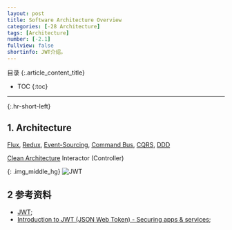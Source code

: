```yaml
---
layout: post
title: Software Architecture Overview
categories: [-28 Architecture]
tags: [Architecture]
number: [-2.1]
fullview: false
shortinfo: JWT介绍。
---
```

目录
{:.article_content_title}


* TOC
{:toc}

---
{:.hr-short-left}

## 1. Architecture ##

[Flux](https://facebook.github.io/flux/), [Redux](https://redux.js.org/), [Event-Sourcing](https://martinfowler.com/eaaDev/EventSourcing.html), [Command Bus](https://laravel.com/docs/5.0/bus), [CQRS](https://microservices.io/patterns/data/cqrs.html), [DDD](https://book.douban.com/subject/5344973/)



[Clean Architecture](https://www.youtube.com/watch?v=o_TH-Y78tt4)
Interactor (Controller)



{: .img_middle_hg}
![JWT]({{site.url}}/assets/images/posts/-14_Backend/2015-10-08-Backend：JWT/JWT.png)

## 2 参考资料 ##

- [JWT](https://jwt.io/);
- [Introduction to JWT (JSON Web Token) - Securing apps & services](https://www.youtube.com/watch?v=oXxbB5kv9OA);


